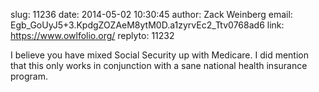slug:    11236
date:    2014-05-02 10:30:45
author:  Zack Weinberg
email:   Egb_GoUyJ5+3.KpdgZOZAeM8ytM0D.a1zyrvEc2_Ttv0768ad6
link:     https://www.owlfolio.org/
replyto: 11232

I believe you have mixed Social Security up with Medicare.  I did
mention that this only works in conjunction with a sane national
health insurance program.
